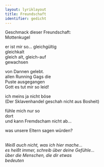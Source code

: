 ```yaml
---
layout: lyriklayout
title: Freundschaft
identifier: gedicht
---
```


Geschmack dieser Freundschaft:  
Mottenkugel  

er ist mir so... gleichgültig  
gleichkalt   
gleich alt, gleich-auf  
gewachsen	  	 

von Dannen gelebt.   
allen Running Gags die   
Puste ausgegangen  
Gott es tut mir so leid!  

ich meins ja nicht böse  
(Der Sklavenhandel geschah nicht aus Bosheit)  

fühle mich nur so  
dort  
und kann Fremdscham nicht ab...  

was unsere Eltern sagen würden?  
<br>

_Weiß auch nicht, was ich hier mache...   
es heißt immer, schreib über deine Gefühle...  
über die Menschen, die dir etwas  
bedeuten_ 
 